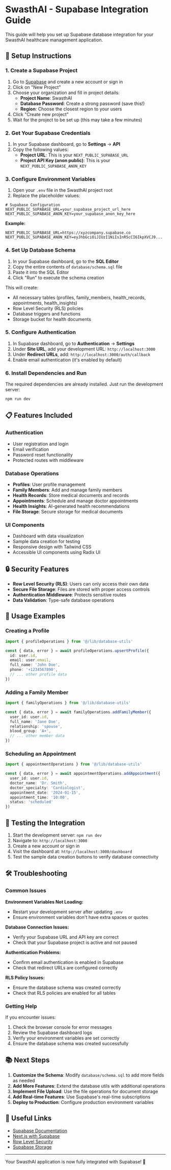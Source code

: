 
# SwasthAI - Supabase Integration Guide

This guide will help you set up Supabase database integration for your SwasthAI healthcare management application.

## 🚀 Setup Instructions

### 1. Create a Supabase Project

1. Go to [Supabase](https://supabase.com) and create a new account or sign in
2. Click on "New Project"
3. Choose your organization and fill in project details:
   - **Project Name**: SwasthAI
   - **Database Password**: Create a strong password (save this!)
   - **Region**: Choose the closest region to your users
4. Click "Create new project"
5. Wait for the project to be set up (this may take a few minutes)

### 2. Get Your Supabase Credentials

1. In your Supabase dashboard, go to **Settings** → **API**
2. Copy the following values:
   - **Project URL**: This is your `NEXT_PUBLIC_SUPABASE_URL`
   - **Project API Key (anon public)**: This is your `NEXT_PUBLIC_SUPABASE_ANON_KEY`

### 3. Configure Environment Variables

1. Open your `.env` file in the SwasthAI project root
2. Replace the placeholder values:

```env
# Supabase Configuration
NEXT_PUBLIC_SUPABASE_URL=your_supabase_project_url_here
NEXT_PUBLIC_SUPABASE_ANON_KEY=your_supabase_anon_key_here
```

**Example:**
```env
NEXT_PUBLIC_SUPABASE_URL=https://xyzcompany.supabase.co
NEXT_PUBLIC_SUPABASE_ANON_KEY=eyJhbGciOiJIUzI1NiIsInR5cCI6IkpXVCJ9...
```

### 4. Set Up Database Schema

1. In your Supabase dashboard, go to the **SQL Editor**
2. Copy the entire contents of `database/schema.sql` file
3. Paste it into the SQL Editor
4. Click "Run" to execute the schema creation

This will create:
- All necessary tables (profiles, family_members, health_records, appointments, health_insights)
- Row Level Security (RLS) policies
- Database triggers and functions
- Storage bucket for health documents

### 5. Configure Authentication

1. In Supabase dashboard, go to **Authentication** → **Settings**
2. Under **Site URL**, add your development URL: `http://localhost:3000`
3. Under **Redirect URLs**, add: `http://localhost:3000/auth/callback`
4. Enable email authentication (it's enabled by default)

### 6. Install Dependencies and Run

The required dependencies are already installed. Just run the development server:

```bash
npm run dev
```

## 📋 Features Included

### Authentication
- User registration and login
- Email verification
- Password reset functionality
- Protected routes with middleware

### Database Operations
- **Profiles**: User profile management
- **Family Members**: Add and manage family members
- **Health Records**: Store medical documents and records
- **Appointments**: Schedule and manage doctor appointments
- **Health Insights**: AI-generated health recommendations
- **File Storage**: Secure storage for medical documents

### UI Components
- Dashboard with data visualization
- Sample data creation for testing
- Responsive design with Tailwind CSS
- Accessible UI components using Radix UI

## 🔒 Security Features

- **Row Level Security (RLS)**: Users can only access their own data
- **Secure File Storage**: Files are stored with proper access controls
- **Authentication Middleware**: Protects sensitive routes
- **Data Validation**: Type-safe database operations

## 📱 Usage Examples

### Creating a Profile
```typescript
import { profileOperations } from '@/lib/database-utils'

const { data, error } = await profileOperations.upsertProfile({
  id: user.id,
  email: user.email,
  full_name: 'John Doe',
  phone: '+1234567890',
  // ... other profile data
})
```

### Adding a Family Member
```typescript
import { familyOperations } from '@/lib/database-utils'

const { data, error } = await familyOperations.addFamilyMember({
  user_id: user.id,
  full_name: 'Jane Doe',
  relationship: 'spouse',
  blood_group: 'A+',
  // ... other member data
})
```

### Scheduling an Appointment
```typescript
import { appointmentOperations } from '@/lib/database-utils'

const { data, error } = await appointmentOperations.addAppointment({
  user_id: user.id,
  doctor_name: 'Dr. Smith',
  doctor_specialty: 'Cardiologist',
  appointment_date: '2024-01-15',
  appointment_time: '10:00',
  status: 'scheduled'
})
```

## 🎯 Testing the Integration

1. Start the development server: `npm run dev`
2. Navigate to: `http://localhost:3000`
3. Create a new account or sign in
4. Visit the dashboard at: `http://localhost:3000/dashboard`
5. Test the sample data creation buttons to verify database connectivity

## 🛠️ Troubleshooting

### Common Issues

**Environment Variables Not Loading:**
- Restart your development server after updating `.env`
- Ensure environment variables don't have extra spaces or quotes

**Database Connection Issues:**
- Verify your Supabase URL and API key are correct
- Check that your Supabase project is active and not paused

**Authentication Problems:**
- Confirm email authentication is enabled in Supabase
- Check that redirect URLs are configured correctly

**RLS Policy Issues:**
- Ensure the database schema was created correctly
- Check that RLS policies are enabled for all tables

### Getting Help

If you encounter issues:
1. Check the browser console for error messages
2. Review the Supabase dashboard logs
3. Verify your environment variables are set correctly
4. Ensure the database schema was created successfully

## 📚 Next Steps

1. **Customize the Schema**: Modify `database/schema.sql` to add more fields as needed
2. **Add More Features**: Extend the database utils with additional operations
3. **Implement File Upload**: Use the file operations for document storage
4. **Add Real-time Features**: Use Supabase's real-time subscriptions
5. **Deploy to Production**: Configure production environment variables

## 🔗 Useful Links

- [Supabase Documentation](https://supabase.com/docs)
- [Next.js with Supabase](https://supabase.com/docs/guides/getting-started/quickstarts/nextjs)
- [Row Level Security](https://supabase.com/docs/guides/auth/row-level-security)
- [Supabase Storage](https://supabase.com/docs/guides/storage)

---

Your SwasthAI application is now fully integrated with Supabase! 🎉